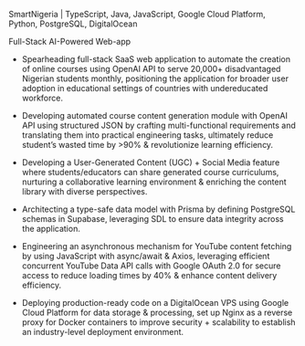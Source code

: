 SmartNigeria | TypeScript, Java, JavaScript, Google Cloud Platform, Python, PostgreSQL, DigitalOcean

Full-Stack AI-Powered Web-app

- Spearheading full-stack SaaS web application to automate the creation of online courses using OpenAI API to serve 20,000+ disadvantaged Nigerian students monthly, positioning the application for broader user adoption in educational settings of countries with undereducated workforce.

- Developing automated course content generation module with OpenAI API using structured JSON by crafting multi-functional requirements and translating them into practical engineering tasks, ultimately reduce student’s wasted time by >90% & revolutionize learning efficiency.

- Developing a User-Generated Content (UGC) + Social Media feature where students/educators can share generated course curriculums, nurturing a collaborative learning environment & enriching the content library with diverse perspectives.

- Architecting a type-safe data model with Prisma by defining PostgreSQL schemas in Supabase, leveraging SDL to ensure data integrity across the application.

- Engineering an asynchronous mechanism for YouTube content fetching by using JavaScript with async/await & Axios, leveraging efficient concurrent YouTube Data API calls with Google OAuth 2.0 for secure access to reduce loading times by 40% & enhance content delivery efficiency.

- Deploying production-ready code on a DigitalOcean VPS using Google Cloud Platform for data storage & processing, set up Nginx as a reverse proxy for Docker containers to improve security + scalability to establish an industry-level deployment environment.